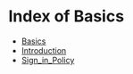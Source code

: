 # Index of Basics

- [Basics](../Basics/Basics)
- [Introduction](../Basics/Introduction)
- [Sign_in_Policy](../Basics/Sign_in_Policy)
